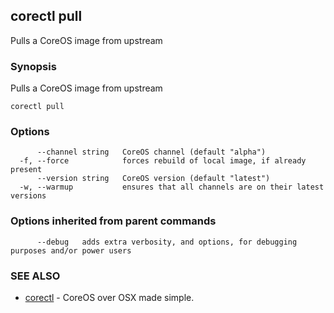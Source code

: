 ## corectl pull

Pulls a CoreOS image from upstream

### Synopsis


Pulls a CoreOS image from upstream

```
corectl pull
```

### Options

```
      --channel string   CoreOS channel (default "alpha")
  -f, --force            forces rebuild of local image, if already present
      --version string   CoreOS version (default "latest")
  -w, --warmup           ensures that all channels are on their latest versions
```

### Options inherited from parent commands

```
      --debug   adds extra verbosity, and options, for debugging purposes and/or power users
```

### SEE ALSO
* [corectl](corectl.md)	 - CoreOS over OSX made simple.

